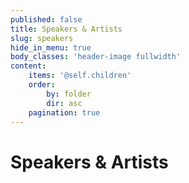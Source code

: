 ```yaml
---
published: false
title: Speakers & Artists
slug: speakers
hide_in_menu: true
body_classes: 'header-image fullwidth'
content:
    items: '@self.children'
    order:
        by: folder
        dir: asc
    pagination: true
---
```


# Speakers & Artists
